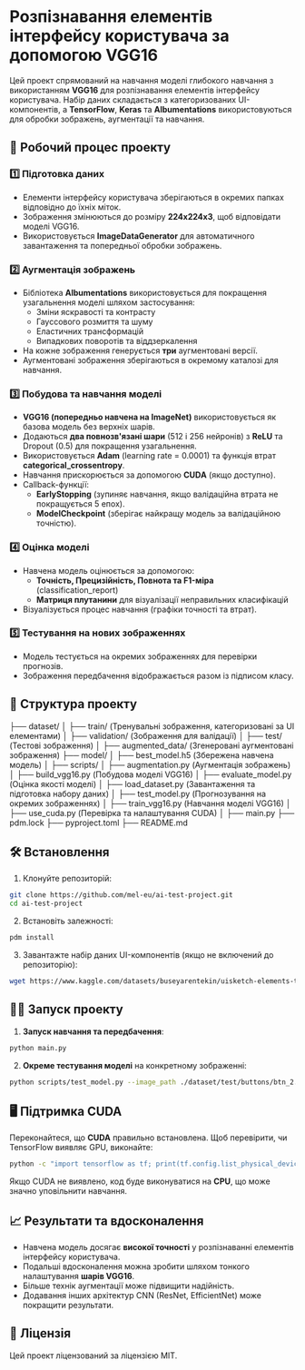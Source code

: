 # Розпізнавання елементів інтерфейсу користувача за допомогою VGG16

Цей проект спрямований на навчання моделі глибокого навчання з використанням **VGG16** для розпізнавання елементів інтерфейсу користувача. Набір даних складається з категоризованих UI-компонентів, а **TensorFlow**, **Keras** та **Albumentations** використовуються для обробки зображень, аугментації та навчання.

## 🚀 Робочий процес проекту

### 1️⃣ Підготовка даних
* Елементи інтерфейсу користувача зберігаються в окремих папках відповідно до їхніх міток.
* Зображення змінюються до розміру **224x224x3**, щоб відповідати моделі VGG16.
* Використовується **ImageDataGenerator** для автоматичного завантаження та попередньої обробки зображень.

### 2️⃣ Аугментація зображень
* Бібліотека **Albumentations** використовується для покращення узагальнення моделі шляхом застосування:
   * Зміни яскравості та контрасту
   * Гауссового розмиття та шуму
   * Еластичних трансформацій
   * Випадкових поворотів та віддзеркалення
* На кожне зображення генерується **три** аугментовані версії.
* Аугментовані зображення зберігаються в окремому каталозі для навчання.

### 3️⃣ Побудова та навчання моделі
* **VGG16 (попередньо навчена на ImageNet)** використовується як базова модель без верхніх шарів.
* Додаються **два повнозв'язані шари** (512 і 256 нейронів) з **ReLU** та Dropout (0.5) для покращення узагальнення.
* Використовується **Adam** (learning rate = 0.0001) та функція втрат **categorical_crossentropy**.
* Навчання прискорюється за допомогою **CUDA** (якщо доступно).
* Callback-функції:
   * **EarlyStopping** (зупиняє навчання, якщо валідаційна втрата не покращується 5 епох).
   * **ModelCheckpoint** (зберігає найкращу модель за валідаційною точністю).

### 4️⃣ Оцінка моделі
* Навчена модель оцінюється за допомогою:
   * **Точність, Прецизійність, Повнота та F1-міра** (classification_report)
   * **Матриця плутанини** для візуалізації неправильних класифікацій
* Візуалізується процес навчання (графіки точності та втрат).

### 5️⃣ Тестування на нових зображеннях
* Модель тестується на окремих зображеннях для перевірки прогнозів.
* Зображення передбачення відображається разом із підписом класу.

## 📂 Структура проекту

├── dataset/
│   ├── train/ (Тренувальні зображення, категоризовані за UI елементами)
│   ├── validation/ (Зображення для валідації)
│   ├── test/ (Тестові зображення)
│
├── augmented_data/ (Згенеровані аугментовані зображення)
├── model/
│   ├── best_model.h5 (Збережена навчена модель)
│
├── scripts/
│   ├── augmentation.py (Аугментація зображень)
│   ├── build_vgg16.py (Побудова моделі VGG16)
│   ├── evaluate_model.py (Оцінка якості моделі)
│   ├── load_dataset.py (Завантаження та підготовка набору даних)
│   ├── test_model.py (Прогнозування на окремих зображеннях)
│   ├── train_vgg16.py (Навчання моделі VGG16)
│   ├── use_cuda.py (Перевірка та налаштування CUDA)
│
├── main.py
├── pdm.lock
├── pyproject.toml
├── README.md

## 🛠 Встановлення

1. Клонуйте репозиторій:

```sh
git clone https://github.com/mel-eu/ai-test-project.git
cd ai-test-project
```

2. Встановіть залежності:

```sh
pdm install
```

3. Завантажте набір даних UI-компонентів (якщо не включений до репозиторію):

```sh
wget https://www.kaggle.com/datasets/buseyarentekin/uisketch-elements-train-and-validation
```

## 🏃‍♂️ Запуск проекту

1. **Запуск навчання та передбачення**:

```sh
python main.py
```

2. **Окреме тестування моделі** на конкретному зображенні:

```sh
python scripts/test_model.py --image_path ./dataset/test/buttons/btn_2.png --model ./model/best_model.h5
```

## 🖥 Підтримка CUDA

Переконайтеся, що **CUDA** правильно встановлена. Щоб перевірити, чи TensorFlow виявляє GPU, виконайте:

```sh
python -c "import tensorflow as tf; print(tf.config.list_physical_devices('GPU'))"
```

Якщо CUDA не виявлено, код буде виконуватися на **CPU**, що може значно уповільнити навчання.

## 📈 Результати та вдосконалення

* Навчена модель досягає **високої точності** у розпізнаванні елементів інтерфейсу користувача.
* Подальші вдосконалення можна зробити шляхом тонкого налаштування **шарів VGG16**.
* Більше технік аугментації може підвищити надійність.
* Додавання інших архітектур CNN (ResNet, EfficientNet) може покращити результати.

## 📜 Ліцензія

Цей проект ліцензований за ліцензією MIT.

